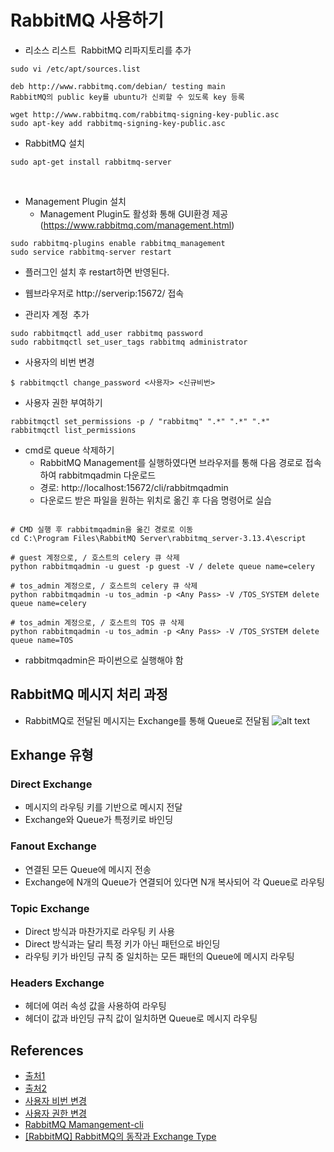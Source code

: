 # RabbitMQ 사용하기

- 리소스 리스트  RabbitMQ 리파지토리를 추가 
```shell
sudo vi /etc/apt/sources.list

deb http://www.rabbitmq.com/debian/ testing main 
RabbitMQ의 public key를 ubuntu가 신뢰할 수 있도록 key 등록
 
wget http://www.rabbitmq.com/rabbitmq-signing-key-public.asc
sudo apt-key add rabbitmq-signing-key-public.asc
```

- RabbitMQ 설치
```shell
sudo apt-get install rabbitmq-server 
```
 
- Management Plugin 설치
  - Management Plugin도 활성화 통해 GUI환경 제공 (https://www.rabbitmq.com/management.html)

```shell
sudo rabbitmq-plugins enable rabbitmq_management
sudo service rabbitmq-server restart 
```

- 플러그인 설치 후 restart하면 반영된다.
- 웹브라우저로 http://serverip:15672/ 접속


- 관리자 계정  추가
```shell
sudo rabbitmqctl add_user rabbitmq password
sudo rabbitmqctl set_user_tags rabbitmq administrator 
```

- 사용자의 비번 변경
```shell
$ rabbitmqctl change_password <사용자> <신규비번>
```

- 사용자 권한 부여하기
```shell
rabbitmqctl set_permissions -p / "rabbitmq" ".*" ".*" ".*"
rabbitmqctl list_permissions
```

- cmd로 queue 삭제하기
  - RabbitMQ Management를 실행하였다면 브라우저를 통해 다음 경로로 접속하여 rabbitmqadmin 다운로드
  - 경로: http://localhost:15672/cli/rabbitmqadmin
  - 다운로드 받은 파일을 원하는 위치로 옮긴 후 다음 명령어로 실습

```shell

# CMD 실행 후 rabbitmqadmin을 옮긴 경로로 이동
cd C:\Program Files\RabbitMQ Server\rabbitmq_server-3.13.4\escript

# guest 계정으로, / 호스트의 celery 큐 삭제
python rabbitmqadmin -u guest -p guest -V / delete queue name=celery

# tos_admin 계정으로, / 호스트의 celery 큐 삭제
python rabbitmqadmin -u tos_admin -p <Any Pass> -V /TOS_SYSTEM delete queue name=celery

# tos_admin 계정으로, / 호스트의 TOS 큐 삭제
python rabbitmqadmin -u tos_admin -p <Any Pass> -V /TOS_SYSTEM delete queue name=TOS

```
- rabbitmqadmin은 파이썬으로 실행해야 함

## RabbitMQ 메시지 처리 과정
- RabbitMQ로 전달된 메시지는 Exchange를 통해 Queue로 전달됨
![alt text](../images/rabbitmq.png)

## Exhange 유형
### Direct Exchange
- 메시지의 라우팅 키를 기반으로 메시지 전달
- Exchange와 Queue가 특정키로 바인딩

### Fanout Exchange
- 연결된 모든 Queue에 메시지 전송
- Exchange에 N개의 Queue가 연결되어 있다면 N개 복사되어 각 Queue로 라우팅

### Topic Exchange
- Direct 방식과 마찬가지로 라우팅 키 사용
- Direct 방식과는 달리 특정 키가 아닌 패턴으로 바인딩
- 라우팅 키가 바인딩 규칙 중 일치하는 모든 패턴의 Queue에 메시지 라우팅

### Headers Exchange
- 헤더에 여러 속성 값을 사용하여 라우팅
- 헤더이 값과 바인딩 규칙 값이 일치하면 Queue로 메시지 라우팅


## References
- [출처1](https://experiences.tistory.com/2)
- [출처2](https://sarc.io/index.php/miscellaneous/1632-ubuntu-rabbitmq-apt)
- [사용자 비번 변경](https://bangcfactory.tistory.com/entry/rabbitmq-%EC%82%AC%EC%9A%A9%EC%9E%90-%EA%B4%80%EB%A6%AC)
- [사용자 권한 변경](https://heodolf.tistory.com/50)
- [RabbitMQ Mamangement-cli](https://www.rabbitmq.com/docs/management-cli)
- [[RabbitMQ] RabbitMQ의 동작과 Exchange Type](https://velog.io/@jaewan/RabbitMQ-RabbitMQ%EC%9D%98-%EB%8F%99%EC%9E%91%EA%B3%BC-Exchange-Type)